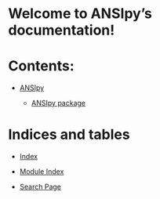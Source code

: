 <!-- ANSIpy documentation master file, created by
sphinx-quickstart on Tue Jun 28 14:29:49 2022.
You can adapt this file completely to your liking, but it should at least
contain the root `toctree` directive. -->
# Welcome to ANSIpy’s documentation!

# Contents:


* [ANSIpy](modules.md)


    * [ANSIpy package](ANSIpy.md)


# Indices and tables


* [Index](genindex.md)


* [Module Index](py-modindex.md)


* [Search Page](search.md)
